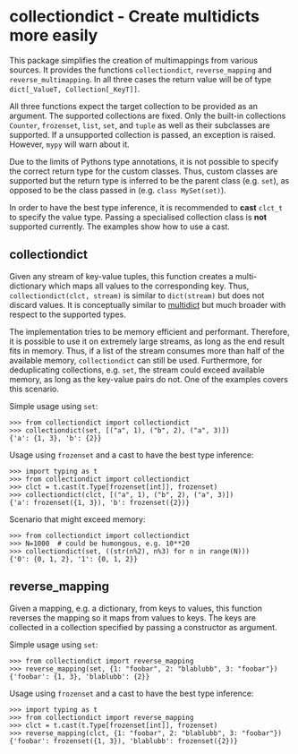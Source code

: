 # collectiondict - Create multidicts more easily

This package simplifies the creation of multimappings from various sources. It
provides the functions `collectiondict`, `reverse_mapping` and
`reverse_multimapping`. In all three cases the return value will be of type
`dict[_ValueT, Collection[_KeyT]]`.

All three functions expect the target collection to be provided as an argument.
The supported collections are fixed. Only the built-in collections `Counter`,
`frozenset`, `list`, `set`, and `tuple` as well as their subclasses are
supported. If a unsupported collection is passed, an exception is raised.
However, `mypy` will warn about it.

Due to the limits of Pythons type annotations, it is not possible to specify
the correct return type for the custom classes. Thus, custom classes are
supported but the return type is inferred to be the parent class (e.g. `set`),
as opposed to be the class passed in (e.g. `class MySet(set)`).

In order to have the best type inference, it is recommended to **cast** `clct_t`
to specify the value type. Passing a specialised collection class is **not**
supported currently. The examples show how to use a cast.


## collectiondict

Given any stream of key-value tuples, this function creates a multi-dictionary
which maps all values to the corresponding key. Thus, `collectiondict(clct,
stream)` is similar to `dict(stream)` but does not discard values. It is
conceptually similar to [multidict](https://pypi.org/project/multidict/) but
much broader with respect to the supported types.

The implementation tries to be memory efficient and performant. Therefore, it
is possible to use it on extremely large streams, as long as the end result
fits in memory. Thus, if a list of the stream consumes more than half of the
available memory, `collectiondict` can still be used. Furthermore, for
deduplicating collections, e.g. `set`, the stream could exceed available
memory, as long as the key-value pairs do not. One of the examples covers this
scenario.

Simple usage using `set`:

    >>> from collectiondict import collectiondict
    >>> collectiondict(set, [("a", 1), ("b", 2), ("a", 3)])
    {'a': {1, 3}, 'b': {2}}

Usage using `frozenset` and a cast to have the best type inference:

    >>> import typing as t
    >>> from collectiondict import collectiondict
    >>> clct = t.cast(t.Type[frozenset[int]], frozenset)
    >>> collectiondict(clct, [("a", 1), ("b", 2), ("a", 3)])
    {'a': frozenset({1, 3}), 'b': frozenset({2})}

Scenario that might exceed memory:

    >>> from collectiondict import collectiondict
    >>> N=1000  # could be humongous, e.g. 10**20
    >>> collectiondict(set, ((str(n%2), n%3) for n in range(N)))
    {'0': {0, 1, 2}, '1': {0, 1, 2}}


## reverse_mapping

Given a mapping, e.g. a dictionary, from keys to values, this function reverses
the mapping so it maps from values to keys. The keys are collected in a
collection specified by passing a constructor as argument.

Simple usage using `set`:

    >>> from collectiondict import reverse_mapping
    >>> reverse_mapping(set, {1: "foobar", 2: "blablubb", 3: "foobar"})
    {'foobar': {1, 3}, 'blablubb': {2}}

Usage using `frozenset` and a cast to have the best type inference:

    >>> import typing as t
    >>> from collectiondict import reverse_mapping
    >>> clct = t.cast(t.Type[frozenset[int]], frozenset)
    >>> reverse_mapping(clct, {1: "foobar", 2: "blablubb", 3: "foobar"})
    {'foobar': frozenset({1, 3}), 'blablubb': frozenset({2})}

